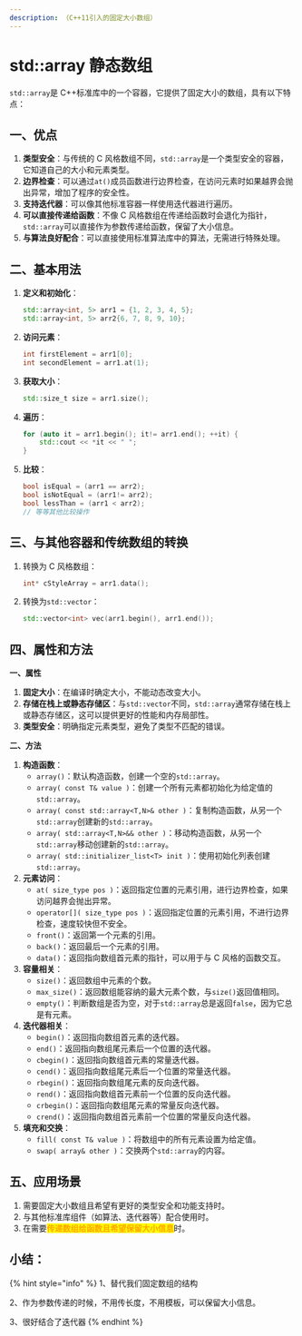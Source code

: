 ```yaml
---
description: （C++11引入的固定大小数组）
---
```


# std::array 静态数组

`std::array`是 C++标准库中的一个容器，它提供了固定大小的数组，具有以下特点：

## **一、优点**

1. **类型安全**：与传统的 C 风格数组不同，`std::array`是一个类型安全的容器，它知道自己的大小和元素类型。
2. **边界检查**：可以通过`at()`成员函数进行边界检查，在访问元素时如果越界会抛出异常，增加了程序的安全性。
3. **支持迭代器**：可以像其他标准容器一样使用迭代器进行遍历。
4. **可以直接传递给函数**：不像 C 风格数组在传递给函数时会退化为指针，`std::array`可以直接作为参数传递给函数，保留了大小信息。
5. **与算法良好配合**：可以直接使用标准算法库中的算法，无需进行特殊处理。

## **二、基本用法**

1.  **定义和初始化**：

    ```cpp
    std::array<int, 5> arr1 = {1, 2, 3, 4, 5};
    std::array<int, 5> arr2{6, 7, 8, 9, 10};
    ```
2.  **访问元素**：

    ```cpp
    int firstElement = arr1[0];
    int secondElement = arr1.at(1);
    ```
3.  **获取大小**：

    ```cpp
    std::size_t size = arr1.size();
    ```
4.  **遍历**：

    ```cpp
    for (auto it = arr1.begin(); it!= arr1.end(); ++it) {
        std::cout << *it << " ";
    }
    ```
5.  **比较**：

    ```cpp
    bool isEqual = (arr1 == arr2);
    bool isNotEqual = (arr1!= arr2);
    bool lessThan = (arr1 < arr2);
    // 等等其他比较操作
    ```

## **三、与其他容器和传统数组的转换**

1.  转换为 C 风格数组：

    ```cpp
    int* cStyleArray = arr1.data();
    ```
2.  转换为`std::vector`：

    ```cpp
    std::vector<int> vec(arr1.begin(), arr1.end());
    ```



## 四、属性和方法

**一、属性**

1. **固定大小**：在编译时确定大小，不能动态改变大小。
2. **存储在栈上或静态存储区**：与`std::vector`不同，`std::array`通常存储在栈上或静态存储区，这可以提供更好的性能和内存局部性。
3. **类型安全**：明确指定元素类型，避免了类型不匹配的错误。

**二、方法**

1. **构造函数**：
   * `array()`：默认构造函数，创建一个空的`std::array`。
   * `array( const T& value )`：创建一个所有元素都初始化为给定值的`std::array`。
   * `array( const std::array<T,N>& other )`：复制构造函数，从另一个`std::array`创建新的`std::array`。
   * `array( std::array<T,N>&& other )`：移动构造函数，从另一个`std::array`移动创建新的`std::array`。
   * `array( std::initializer_list<T> init )`：使用初始化列表创建`std::array`。
2. **元素访问**：
   * `at( size_type pos )`：返回指定位置的元素引用，进行边界检查，如果访问越界会抛出异常。
   * `operator[]( size_type pos )`：返回指定位置的元素引用，不进行边界检查，速度较快但不安全。
   * `front()`：返回第一个元素的引用。
   * `back()`：返回最后一个元素的引用。
   * `data()`：返回指向数组首元素的指针，可以用于与 C 风格的函数交互。
3. **容量相关**：
   * `size()`：返回数组中元素的个数。
   * `max_size()`：返回数组能容纳的最大元素个数，与`size()`返回值相同。
   * `empty()`：判断数组是否为空，对于`std::array`总是返回`false`，因为它总是有元素。
4. **迭代器相关**：
   * `begin()`：返回指向数组首元素的迭代器。
   * `end()`：返回指向数组尾元素后一个位置的迭代器。
   * `cbegin()`：返回指向数组首元素的常量迭代器。
   * `cend()`：返回指向数组尾元素后一个位置的常量迭代器。
   * `rbegin()`：返回指向数组尾元素的反向迭代器。
   * `rend()`：返回指向数组首元素前一个位置的反向迭代器。
   * `crbegin()`：返回指向数组尾元素的常量反向迭代器。
   * `crend()`：返回指向数组首元素前一个位置的常量反向迭代器。
5. **填充和交换**：
   * `fill( const T& value )`：将数组中的所有元素设置为给定值。
   * `swap( array& other )`：交换两个`std::array`的内容。



## **五、应用场景**

1. 需要固定大小数组且希望有更好的类型安全和功能支持时。
2. 与其他标准库组件（如算法、迭代器等）配合使用时。
3. 在需要<mark style="color:orange;">**传递数组给函数且希望保留大小信息**</mark>时。

## 小结：

{% hint style="info" %}
1、替代我们固定数组的结构

2、作为参数传递的时候，不用传长度，不用模板，可以保留大小信息。

3、很好结合了迭代器
{% endhint %}

